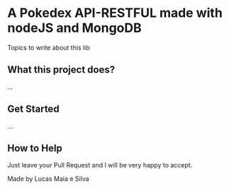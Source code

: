 # A Pokedex API-RESTFUL  made with nodeJS and MongoDB 

Topics to write about this lib

## What this project does?

...

## Get Started

...

## How to Help

Just leave your Pull Request and I will be very happy to accept.

Made by Lucas Maia e Silva